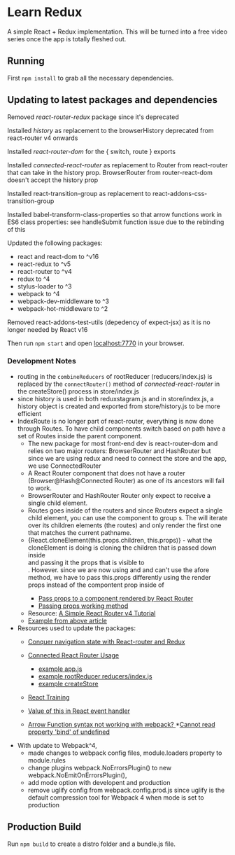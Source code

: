# Learn Redux

A simple React + Redux implementation. This will be turned into a free video series once the app is totally fleshed out.

## Running

First `npm install` to grab all the necessary dependencies. 

## Updating to latest packages and dependencies

Removed _react-router-redux_ package since it's deprecated

Installed _history_ as replacement to the browserHistory deprecated  from react-router v4 onwards 

Installed _react-router-dom_ for the { switch, route } exports

Installed _connected-react-router_ as replacement to Router from react-router that can take in the history prop. 
BrowserRouter from router-react-dom doesn't accept the history prop

Installed react-transition-group as replacement to react-addons-css-transition-group

Installed babel-transform-class-properties so that arrow functions work in ES6 class properties: see handleSubmit 
function issue due to the rebinding of this

Updated the following packages: 
* react and react-dom to ^v16
* react-redux to ^v5
* react-router to ^v4
* redux to ^4
* stylus-loader to ^3
* webpack to ^4
* webpack-dev-middleware to ^3
* webpack-hot-middleware to ^2

Removed react-addons-test-utils (depedency of expect-jsx) as it is no longer needed by React v16 

Then run `npm start` and open <localhost:7770> in your browser.

### Development Notes
* routing in the `combineReducers` of rootReducer (reducers/index.js) is replaced by the `connectRouter()` method of 
_connected-react-router_ in the createStore() process in store/index.js 
* since history is used in both reduxstagram.js and in store/index.js, a history object is created and exported from 
store/history.js to be more efficient
* IndexRoute is no longer part of react-router, everything is now done through Routes. To have child components 
switch based on path have a set of Routes inside the parent component. 
    * The new package for most front-end dev is react-router-dom and relies on two major routers: BrowserRouter and 
    HashRouter but since we are using redux and need to connect the store and the app, we use ConnectedRouter
    * A React Router component that does not have a router (Browser@Hash@Connected Router) as one of its ancestors will 
    fail to work.
    * BrowserRouter and HashRouter Router only expect to receive a single child element.
    * Routes goes inside of the routers and since Routers expect a single child element, you can use the<Switch> component to group <Route>s. The <Switch> will iterate over its children elements (the routes) and only render the first one that matches the current pathname.
    * {React.cloneElement(this.props.children, this.props)} - what the cloneElement is doing is cloning the children 
    that is passed down inside <Main> and passing it the props that is visible to <Main>. However. since we are 
    now using <Switch> and  <Route> and can't use the afore method, we have to pass this.props differently using the 
    render props instead of the compontent prop inside of <Route>
        * [Pass props to a component rendered by React Router](https://tylermcginnis.com/react-router-pass-props-to-components/)
        * [Passing props working method](https://github.com/ReactTraining/react-router/issues/4942#issuecomment-318837270)
    * Resource: [A Simple React Router v4 Tutorial](https://medium.com/@pshrmn/a-simple-react-router-v4-tutorial-7f23ff27adf)
    * [Example from above article](https://codesandbox.io/s/vVoQVk78)
* Resources used to update the packages: 
    * [Conquer navigation state with React-router and Redux](https://blog.logrocket.com/conquer-navigation-state-with-react-router-and-redux-f1beb9b8ea7c)
    * [Connected React Router Usage](https://github.com/supasate/connected-react-router#usage)
        * [example app.js](https://github.com/supasate/connected-react-router/blob/83bc910d40699fdb3f16d9d469476ebec0ca2c50/examples/basic/src/App.js)
        * [example rootReducer reducers/index.js](https://github.com/supasate/connected-react-router/blob/83bc910d40699fdb3f16d9d469476ebec0ca2c50/examples/basic/src/reducers/index.js)
        * [example createStore](https://github.com/supasate/connected-react-router/blob/83bc910d40699fdb3f16d9d469476ebec0ca2c50/examples/basic/src/index.js)   
    * [React Training](https://reacttraining.com/react-router/web/guides/redux-integration)  

    * [Value of this in React event handler](https://stackoverflow.com/questions/29732015/value-of-this-in-react-event-handler)
    * [Arrow Function syntax not working with webpack?
](https://stackoverflow.com/questions/42063854/arrow-function-syntax-not-working-with-webpack)
    *[Cannot read property 'bind' of undefined](https://stackoverflow.com/questions/39632811/cannot-read-property-bind-of-undefined-react-js)   
* With update to Webpack^4, 
    * made changes to webpack config files, module.loaders property to module.rules
    * change plugins webpack.NoErrorsPlugin() to new webpack.NoEmitOnErrorsPlugin(),
    * add mode option with developent and production
    * remove uglify config from webpack.config.prod.js since uglify is the default compression tool for Webpack 4 
    when mode is set to production

## Production Build

Run `npm build` to create a distro folder and a bundle.js file.
